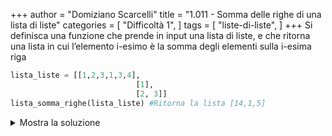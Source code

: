 +++
author = "Domiziano Scarcelli"
title = "1.011 - Somma delle righe di una lista di liste"
categories = [
    "Difficoltà 1",
]
tags = [
    "liste-di-liste",
]
+++
Si definisca una funzione che prende in input una lista di liste, e che ritorna una lista in cui l’elemento i-esimo è la somma degli elementi sulla i-esima riga

```python
lista_liste = [[1,2,3,1,3,4],
							[1],
							[2, 3]]
lista_somma_righe(lista_liste) #Ritorna la lista [14,1,5]
```

<details>
<summary>Mostra la soluzione</summary>
> TODO: Da inserire

</details>
